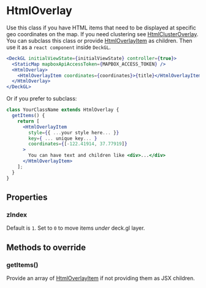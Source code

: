 # HtmlOverlay

Use this class if you have HTML items that need to be displayed at specific geo coordinates on the map.
If you need clustering see [HtmlClusterOverlay](/docs/api-reference/overlays/html-cluster-overlay).
You can subclass this class or provide [HtmlOverlayItem](/docs/api-reference/overlays/html-overlay-item) as children.
Then use it as a `react component` inside `DeckGL`.


```jsx
<DeckGL initialViewState={initialViewState} controller={true}>
  <StaticMap mapboxApiAccessToken={MAPBOX_ACCESS_TOKEN} />
  <HtmlOverlay>
    <HtmlOverlayItem coordinates={coordinates}>{title}</HtmlOverlayItem>
  </HtmlOverlay>
</DeckGL>
```

Or if you prefer to subclass:
```jsx
class YourClassName extends HtmlOverlay {
  getItems() {
    return [
      <HtmlOverlayItem
        style={{ ...your style here... }}
        key={ ... unique key... }
        coordinates={[-122.41914, 37.77919]}
      >
        You can have text and children like <div>...</div>
      </HtmlOverlayItem>
    ];
  }
}
```

## Properties
### zIndex

Default is `1`. Set to `0` to move items _under_ deck.gl layer.

## Methods to override
### getItems()
Provide an array of [HtmlOverlayItem](/docs/api-reference/overlays/html-overlay-item)
if not providing them as JSX children.

